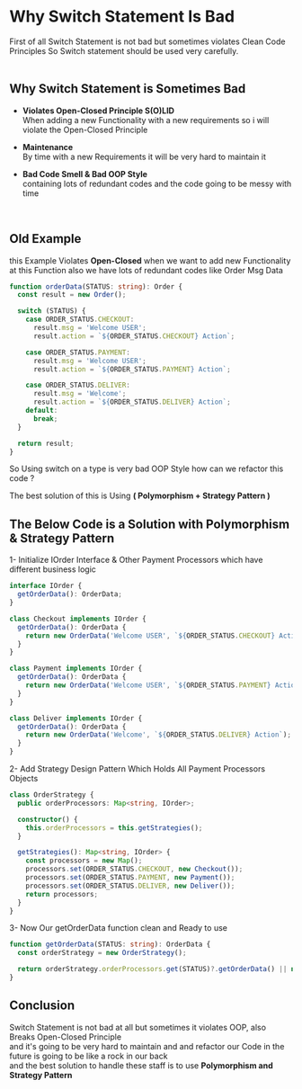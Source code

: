# Why Switch Statement Is Bad

First of all Switch Statement is not bad but sometimes violates Clean Code Principles
So Switch statement should be used very carefully. <br/><br/>

## Why Switch Statement is Sometimes Bad

- **Violates Open-Closed Principle S(O)LID** <br/>
  When adding a new Functionality with a new requirements so i will violate the Open-Closed Principle
- **Maintenance** <br/>
  By time with a new Requirements it will be very hard to maintain it

- **Bad Code Smell & Bad OOP Style** <br/>
  containing lots of redundant codes and the code going to be messy with time

<br/>

## Old Example

this Example Violates **Open-Closed** when we want to add new Functionality at this Function
also we have lots of redundant codes like Order Msg Data

```typescript
function orderData(STATUS: string): Order {
  const result = new Order();

  switch (STATUS) {
    case ORDER_STATUS.CHECKOUT:
      result.msg = 'Welcome USER';
      result.action = `${ORDER_STATUS.CHECKOUT} Action`;

    case ORDER_STATUS.PAYMENT:
      result.msg = 'Welcome USER';
      result.action = `${ORDER_STATUS.PAYMENT} Action`;

    case ORDER_STATUS.DELIVER:
      result.msg = 'Welcome';
      result.action = `${ORDER_STATUS.DELIVER} Action`;
    default:
      break;
  }

  return result;
}
```

So Using switch on a type is very bad OOP Style how can we refactor this code ? <br/>

The best solution of this is Using **( Polymorphism + Strategy Pattern )**

## The Below Code is a Solution with Polymorphism & Strategy Pattern

1- Initialize IOrder Interface & Other Payment Processors which have different business logic

```typescript
interface IOrder {
  getOrderData(): OrderData;
}

class Checkout implements IOrder {
  getOrderData(): OrderData {
    return new OrderData('Welcome USER', `${ORDER_STATUS.CHECKOUT} Action`);
  }
}

class Payment implements IOrder {
  getOrderData(): OrderData {
    return new OrderData('Welcome USER', `${ORDER_STATUS.PAYMENT} Action`);
  }
}

class Deliver implements IOrder {
  getOrderData(): OrderData {
    return new OrderData('Welcome', `${ORDER_STATUS.DELIVER} Action`);
  }
}
```

2- Add Strategy Design Pattern Which Holds All Payment Processors Objects

```typescript
class OrderStrategy {
  public orderProcessors: Map<string, IOrder>;

  constructor() {
    this.orderProcessors = this.getStrategies();
  }

  getStrategies(): Map<string, IOrder> {
    const processors = new Map();
    processors.set(ORDER_STATUS.CHECKOUT, new Checkout());
    processors.set(ORDER_STATUS.PAYMENT, new Payment());
    processors.set(ORDER_STATUS.DELIVER, new Deliver());
    return processors;
  }
}
```

3- Now Our getOrderData function clean and Ready to use

```typescript
function getOrderData(STATUS: string): OrderData {
  const orderStrategy = new OrderStrategy();

  return orderStrategy.orderProcessors.get(STATUS)?.getOrderData() || new OrderData();
}
```

## Conclusion

Switch Statement is not bad at all but sometimes it violates OOP, also Breaks Open-Closed Principle <br/>
and it's going to be very hard to maintain and and refactor our Code in the future is going to be like a rock in our back <br/> and the best solution to handle
these staff is to use **Polymorphism and Strategy Pattern**
